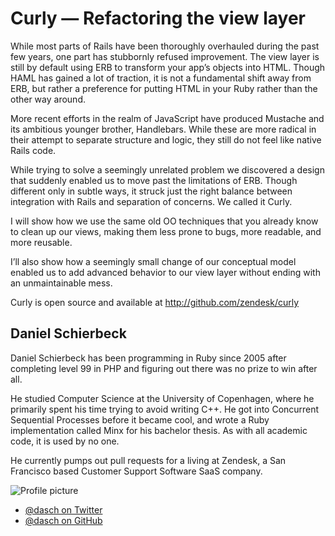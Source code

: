 # Curly — Refactoring the view layer

While most parts of Rails have been thoroughly overhauled during the past few years, one part has stubbornly refused improvement. The view layer is still by default using ERB to transform your app’s objects into HTML. Though HAML has gained a lot of traction, it is not a fundamental shift away from ERB, but rather a preference for putting HTML in your Ruby rather than the other way around.

More recent efforts in the realm of JavaScript have produced Mustache and its ambitious younger brother, Handlebars. While these are more radical in their attempt to separate structure and logic, they still do not feel like native Rails code.

While trying to solve a seemingly unrelated problem we discovered a design that suddenly enabled us to move past the limitations of ERB. Though different only in subtle ways, it struck just the right balance between integration with Rails and separation of concerns. We called it Curly.

I will show how we use the same old OO techniques that you already know to clean up our views, making them less prone to bugs, more readable, and more reusable.

I’ll also show how a seemingly small change of our conceptual model enabled us to add advanced behavior to our view layer without ending with an unmaintainable mess.

Curly is open source and available at http://github.com/zendesk/curly

## Daniel Schierbeck

Daniel Schierbeck has been programming in Ruby since 2005 after completing level 99 in PHP and figuring out there was no prize to win after all.

He studied Computer Science at the University of Copenhagen, where he primarily spent his time trying to avoid writing C++. He got into Concurrent Sequential Processes before it became cool, and wrote a Ruby implementation called Minx for his bachelor thesis. As with all academic code, it is used by no one.

He currently pumps out pull requests for a living at Zendesk, a San Francisco
based Customer Support Software SaaS company.

![Profile
picture](https://0.gravatar.com/avatar/a9cc05e6a7866e5fa9a7d107b5070174?d=https%3A%2F%2Fidenticons.github.com%2Fc6862d63b17d713ee14f3a405d9fde77.png&s=420)

- [@dasch on Twitter](https://twitter.com/dasch)
- [@dasch on GitHub](https://github.com/dasch)
